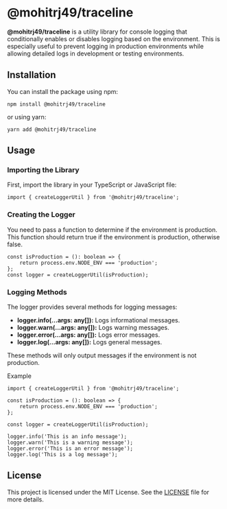 # @mohitrj49/traceline

**@mohitrj49/traceline** is a utility library for console logging that conditionally enables or disables logging based on the environment. This is especially useful to prevent logging in production environments while allowing detailed logs in development or testing environments.

## Installation

You can install the package using npm:

```
npm install @mohitrj49/traceline
```

or using yarn:

```
yarn add @mohitrj49/traceline
```

## Usage

### Importing the Library

First, import the library in your TypeScript or JavaScript file:

```
import { createLoggerUtil } from '@mohitrj49/traceline';
```

### Creating the Logger

You need to pass a function to determine if the environment is production. This function should return true if the environment is production, otherwise false.

```
const isProduction = (): boolean => {
    return process.env.NODE_ENV === 'production';
};
const logger = createLoggerUtil(isProduction);
```

### Logging Methods

The logger provides several methods for logging messages:

- **logger.info(...args: any[]):** Logs informational messages.
- **logger.warn(...args: any[]):** Logs warning messages.
- **logger.error(...args: any[]):** Logs error messages.
- **logger.log(...args: any[]):** Logs general messages.

These methods will only output messages if the environment is not production.

Example

```
import { createLoggerUtil } from '@mohitrj49/traceline';

const isProduction = (): boolean => {
    return process.env.NODE_ENV === 'production';
};

const logger = createLoggerUtil(isProduction);

logger.info('This is an info message');
logger.warn('This is a warning message');
logger.error('This is an error message');
logger.log('This is a log message');
```

## License

This project is licensed under the MIT License. See the [LICENSE](LICENSE) file for more details.
